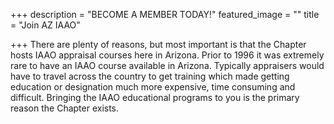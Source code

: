 +++
description = "BECOME A MEMBER TODAY!"
featured_image = ""
title = "Join AZ IAAO"

+++
There are plenty of reasons, but most important is that the Chapter hosts IAAO appraisal courses here in Arizona. Prior to 1996 it was extremely rare to have an IAAO course available in Arizona. Typically appraisers would have to travel across the country to get training which made getting education or designation much more expensive, time consuming and difficult. Bringing the IAAO educational programs to you is the primary reason the Chapter exists.